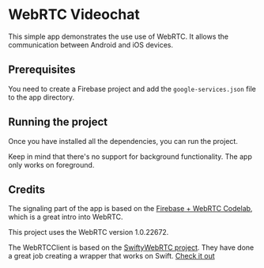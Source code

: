 # WebRTC Videochat 
This simple app demonstrates the use use of WebRTC. It allows the communication between Android and iOS devices.

## Prerequisites
You need to create a Firebase project and add the `google-services.json` file to the app directory.

## Running the project
Once you have installed all the dependencies, you can run the project. 

Keep in mind that there's no support for background functionality. The app only works on foreground. 

## Credits
The signaling part of the app is based on the [Firebase + WebRTC Codelab](https://webrtc.org/getting-started/firebase-rtc-codelab), which is a great intro into WebRTC.

This project uses the WebRTC version 1.0.22672.

The WebRTCClient is based on the [SwiftyWebRTC project](https://github.com/Ankit-Aggarwal/SwiftyWebRTC). They have done a great job creating a wrapper that works on Swift. [Check it out](https://hackernoon.com/swiftywebrtc-789936b0e39b) 

